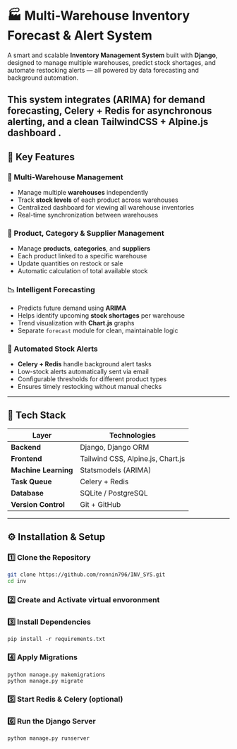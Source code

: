 # 🏭 Multi-Warehouse Inventory Forecast & Alert System

A smart and scalable **Inventory Management System** built with **Django**, designed to manage multiple warehouses, predict stock shortages, and automate restocking alerts — all powered by data forecasting and background automation.

This system integrates **(ARIMA)** for demand forecasting, **Celery + Redis** for asynchronous alerting, and a clean **TailwindCSS + Alpine.js** dashboard .
---

## 🚀 Key Features

### 🏢 Multi-Warehouse Management
- Manage multiple **warehouses** independently  
- Track **stock levels** of each product across warehouses  
- Centralized dashboard for viewing all warehouse inventories  
- Real-time synchronization between warehouses

### 🧾 Product, Category & Supplier Management
- Manage **products**, **categories**, and **suppliers**  
- Each product linked to a specific warehouse  
- Update quantities on restock or sale  
- Automatic calculation of total available stock  

### 📉 Intelligent Forecasting
- Predicts future demand using  **ARIMA**  
- Helps identify upcoming **stock shortages** per warehouse  
- Trend visualization with **Chart.js** graphs  
- Separate `forecast` module for clean, maintainable logic  

### 🔔 Automated Stock Alerts
- **Celery + Redis** handle background alert tasks  
- Low-stock alerts automatically sent via email  
- Configurable thresholds for different product types  
- Ensures timely restocking without manual checks  
 

---

## 🧰 Tech Stack

| Layer | Technologies |
|-------|---------------|
| **Backend** | Django, Django ORM |
| **Frontend** | Tailwind CSS, Alpine.js, Chart.js |
| **Machine Learning** | Statsmodels (ARIMA) |
| **Task Queue** | Celery + Redis |
| **Database** | SQLite / PostgreSQL |
| **Version Control** | Git + GitHub |

---

## ⚙️ Installation & Setup

### 1️⃣ Clone the Repository
```bash
git clone https://github.com/ronnin796/INV_SYS.git
cd inv
```

### 2️⃣ Create and Activate virtual envoronment

### 3️⃣ Install Dependencies

```
pip install -r requirements.txt

```
### 4️⃣ Apply Migrations
```
python manage.py makemigrations
python manage.py migrate

```
### 5️⃣ Start Redis & Celery (optional)

### 6️⃣ Run the Django Server
```
python manage.py runserver

```



